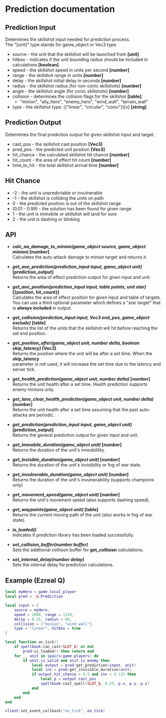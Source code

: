 # Prediction documentation

## Prediction Input

Determines the skillshot input needed for prediction process.  
The "[unit]" type stands for game_object or Vec3 type.

* source - the unit that the skillshot will be launched from **[unit]**
* hitbox - indicates if the unit bounding radius should be included in calculations **[boolean]**
* speed - the skillshot speed in units per second **[number]**
* range - the skillshot range in units **[number]**
* delay - the skillshot initial delay in seconds **[number]**
* radius - the skillshot radius (for non-conic skillshots) **[number]**
* angle - the skillshot angle (for conic skillshots) **[number]**
* collision - determines the collision flags for the skillshot **[table]**:
  * "minion", "ally_hero", "enemy_hero", "wind_wall", "terrain_wall"
* type - the skillshot type: ({"linear", "circular", "conic"})[x] **[string]**

## Prediction Output

Determines the final prediction output for given skillshot input and target.

* cast_pos - the skillshot cast position **[Vec3]**
* pred_pos - the predicted unit position **[Vec3]**
* hit_chance - the calculated skillshot hit chance **[number]**
* hit_count - the area of effect hit count **[number]**
* time_to_hit - the total skillshot arrival time **[number]**

## Hit Chance

* -2 - the unit is unpredictable or invulnerable
* -1 - the skillshot is colliding the units on path
* 0 - the predicted position is out of the skillshot range
* (0.01 - 0.99) - the solution has been found for given range
* 1 - the unit is immobile or skillshot will land for sure
* 2 - the unit is dashing or blinking

## API

* **_calc_aa_damage_to_minion(game_object source, game_object minion)_ [number]**  
  Calculates the auto-attack damage to minion target and returns it.

* **_get_aoe_prediction(prediction_input input, game_object unit)_ [prediction_output]**  
  Returns the area of effect prediction output for given input and unit.

* **_get_aoe_position(prediction_input input, table<unit> points, unit star)_ [{position, hit_count}]**  
  Calculates the area of effect position for given input and table of targets.  
  You can use a third optional parameter which defines a "star target" that is **always included** in output.

* **_get_collision(prediction_input input, Vec3 end_pos, game_object exclude)_ [table<unit>]**  
  Returns the list of the units that the skillshot will hit before reaching the set end position.

* **_get_position_after(game_object unit, number delta, boolean skip_latency)_ [Vec3]**  
  Returns the position where the unit will be after a set time. When the **skip_latency**  
  parameter is not used, it will increase the set time due to the latency and server tick.

* **_get_health_prediction(game_object unit, number delta)_ [number]**  
  Returns the unit health after a set time. Health prediction supports enemy minions only.

* **_get_lane_clear_health_prediction(game_object unit, number delta)_ [number]**  
  Returns the unit health after a set time assuming that the past auto-attacks are periodic.

* **_get_prediction(prediction_input input, game_object unit)_ [prediction_output]**  
  Returns the general prediction output for given input and unit.

* **_get_immobile_duration(game_object unit)_ [number]**  
  Returns the duration of the unit's immobilility.

* **_get_invisible_duration(game_object unit)_ [number]**  
  Returns the duration of the unit's invisibility or fog of war state.

* **_get_invulnerable_duration(game_object unit)_ [number]**  
  Returns the duration of the unit's invulnerability (supports champions only)

* **_get_movement_speed(game_object unit)_ [number]**  
  Returns the unit's movement speed (also supports dashing speed).

* **_get_waypoints(game_object unit)_ [table<Vec3>]**  
  Returns the current moving path of the unit (also works in fog of war state).

* **_is_loaded()_**  
  Indicates if prediction library has been loaded successfully.

* **_set_collision_buffer(number buffer)_**  
  Sets the additional collision buffer for **get_collision** calculations.

* **_set_internal_delay(number delay)_**  
  Sets the internal delay for prediction calculations.

## Example (Ezreal Q)

```lua
local myHero = game.local_player
local pred = _G.Prediction

local input = {
    source = myHero,
    speed = 2000, range = 1150,
    delay = 0.25, radius = 60,
    collision = {"minion", "wind_wall"},
    type = "linear", hitbox = true
}

local function on_tick()
    if spellbook:can_cast(SLOT_Q) or not
        pred:is_loaded() then return end
    for _, unit in ipairs(game.players) do
        if unit.is_valid and unit.is_enemy then
            local output = pred:get_prediction(input, unit)
            local inv = pred:get_invisible_duration(unit)
            if output.hit_chance > 0.5 and inv < 0.125 then
                local p = output.cast_pos
                spellbook:cast_spell(SLOT_Q, 0.25, p.x, p.y, p.z)
            end
        end
    end
end

client:set_event_callback("on_tick", on_tick)
```
